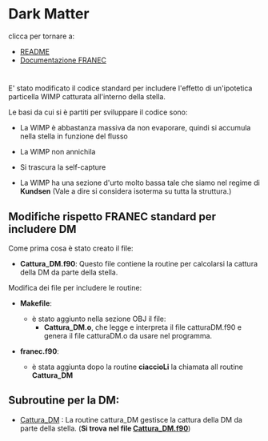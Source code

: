 # Dark Matter
clicca per tornare a:
- [README](../../README.md)
- [Documentazione FRANEC](../Documentazione.md)
#
E'  stato modificato il codice standard per includere l'effetto di un'ipotetica particella WIMP catturata all'interno della stella.

Le basi da cui si è partiti per sviluppare il codice sono:

- La WIMP è abbastanza massiva da non evaporare, quindi si accumula nella stella in funzione del flusso

- La WIMP non annichila

- Si trascura la self-capture

- La WIMP ha una sezione d'urto molto bassa tale che siamo nel regime di **Kundsen** (Vale a dire si considera isoterma su tutta la struttura.)

## Modifiche rispetto FRANEC  standard per includere DM
Come prima cosa è stato creato il file:

- **Cattura_DM.f90**: Questo file contiene la routine per calcolarsi la cattura della DM da parte della stella.

Modifica dei file per includere le routine:

- **Makefile**: 
    - è stato aggiunto nella sezione OBJ il file:
        - **Cattura_DM.o**, che legge e interpreta il file catturaDM.f90 e genera il file catturaDM.o da usare nel programma.

- **franec.f90**:
    - è stata aggiunta dopo la routine __ciaccioLi__ la chiamata all routine **Cattura_DM** 

## Subroutine per la DM:

- [Cattura_DM](Subroutine/Cattura_DM.md) : La routine cattura_DM gestisce la cattura della DM da parte della stella. (**Si trova nel file [Cattura_DM.f90](../../Cattura_DM.f90)**)   
